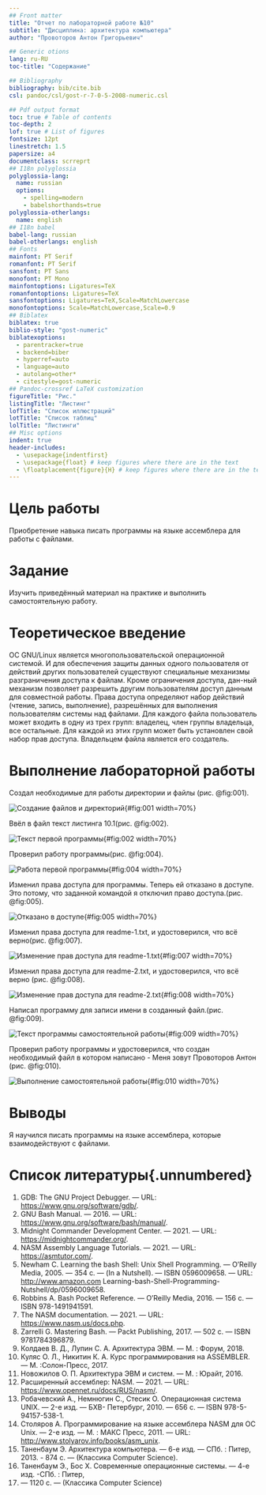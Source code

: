 ```yaml
---
## Front matter
title: "Отчет по лабораторной работе №10"
subtitle: "Дисциплина: архитектура компьютера"
author: "Провоторов Антон Григорьевич"

## Generic otions
lang: ru-RU
toc-title: "Содержание"

## Bibliography
bibliography: bib/cite.bib
csl: pandoc/csl/gost-r-7-0-5-2008-numeric.csl

## Pdf output format
toc: true # Table of contents
toc-depth: 2
lof: true # List of figures
fontsize: 12pt
linestretch: 1.5
papersize: a4
documentclass: scrreprt
## I18n polyglossia
polyglossia-lang:
  name: russian
  options:
	- spelling=modern
	- babelshorthands=true
polyglossia-otherlangs:
  name: english
## I18n babel
babel-lang: russian
babel-otherlangs: english
## Fonts
mainfont: PT Serif
romanfont: PT Serif
sansfont: PT Sans
monofont: PT Mono
mainfontoptions: Ligatures=TeX
romanfontoptions: Ligatures=TeX
sansfontoptions: Ligatures=TeX,Scale=MatchLowercase
monofontoptions: Scale=MatchLowercase,Scale=0.9
## Biblatex
biblatex: true
biblio-style: "gost-numeric"
biblatexoptions:
  - parentracker=true
  - backend=biber
  - hyperref=auto
  - language=auto
  - autolang=other*
  - citestyle=gost-numeric
## Pandoc-crossref LaTeX customization
figureTitle: "Рис."
listingTitle: "Листинг"
lofTitle: "Список иллюстраций"
lotTitle: "Список таблиц"
lolTitle: "Листинги"
## Misc options
indent: true
header-includes:
  - \usepackage{indentfirst}
  - \usepackage{float} # keep figures where there are in the text
  - \floatplacement{figure}{H} # keep figures where there are in the text
---
```


# Цель работы

Приобретение навыка писать программы на языке ассемблера для работы с файлами.

# Задание

Изучить приведённый материал на практике и выполнить самостоятельную работу.

# Теоретическое введение

ОС GNU/Linux является многопользовательской операционной системой. И для обеспечения защиты данных одного пользователя от действий других пользователей существуют специальные механизмы разграничения доступа к файлам. Кроме ограничения доступа, дан-ный механизм позволяет разрешить другим пользователям доступ данным для совместной работы. Права доступа определяют набор действий (чтение, запись, выполнение), разрешённых для выполнения пользователям системы над файлами. Для каждого файла пользователь может входить в одну из трех групп: владелец, член группы владельца, все остальные. Для каждой из этих групп может быть установлен свой набор прав доступа. Владельцем файла является его создатель.

# Выполнение лабораторной работы

Создал необходимые для работы директории и файлы (рис. @fig:001).

![Создание файлов и директорий](image/01.png){#fig:001 width=70%}

Ввёл в файл текст листинга 10.1(рис. @fig:002).

![Текст первой программы](image/02.png){#fig:002 width=70%}

Проверил работу программы(рис. @fig:004).

![Работа первой программы](image/03.png){#fig:004 width=70%}

Изменил права доступа для программы. Теперь ей отказано в доступе. Это потому, что заданной командой я отключил право доступа.(рис. @fig:005).

![Отказано в доступе](image/04.png){#fig:005 width=70%}

Изменил права доступа для readme-1.txt, и удостоверился, что всё верно(рис. @fig:007).

![Изменение прав доступа для readme-1.txt](image/05.png){#fig:007 width=70%}

Изменил права доступа для readme-2.txt, и удостоверился, что всё верно (рис. @fig:008).

![Изменение прав доступа для readme-2.txt](image/06.png){#fig:008 width=70%}

Написал программу для записи имени в созданный файл.(рис. @fig:009).

![Текст программы самостоятельной работы](image/07.png){#fig:009 width=70%}

Проверил работу программы и удостоверился, что создан необходимый файл в котором написано - Меня зовут Провоторов Антон (рис. @fig:010).

![Выполнение самостоятельной работы](image/08.png){#fig:010 width=70%}

# Выводы

Я научился писать программы на языке ассемблера, которые взаимодействуют с файлами.

# Список литературы{.unnumbered}

1. GDB: The GNU Project Debugger. — URL: https://www.gnu.org/software/gdb/.
2. GNU Bash Manual. — 2016. — URL: https://www.gnu.org/software/bash/manual/.
3. Midnight Commander Development Center. — 2021. — URL: https://midnightcommander.org/.
4. NASM Assembly Language Tutorials. — 2021. — URL: https://asmtutor.com/.
5. Newham C. Learning the bash Shell: Unix Shell Programming. — O’Reilly Media, 2005. — 354 с. — (In a Nutshell). — ISBN 0596009658. — URL: http://www.amazon.com Learning-bash-Shell-Programming-Nutshell/dp/0596009658.
6. Robbins A. Bash Pocket Reference. — O’Reilly Media, 2016. — 156 с. — ISBN 978-1491941591.
7. The NASM documentation. — 2021. — URL: https://www.nasm.us/docs.php.
8. Zarrelli G. Mastering Bash. — Packt Publishing, 2017. — 502 с. — ISBN 9781784396879.
9. Колдаев В. Д., Лупин С. А. Архитектура ЭВМ. — М. : Форум, 2018.
10. Куляс О. Л., Никитин К. А. Курс программирования на ASSEMBLER. — М. :Солон-Пресс, 2017.
11. Новожилов О. П. Архитектура ЭВМ и систем. — М. : Юрайт, 2016.
12. Расширенный ассемблер: NASM. — 2021. — URL: https://www.opennet.ru/docs/RUS/nasm/.
13. Робачевский А., Немнюгин С., Стесик О. Операционная система UNIX. — 2-е изд. — БХВ- Петербург, 2010. — 656 с. — ISBN 978-5-94157-538-1.
14. Столяров А. Программирование на языке ассемблера NASM для ОС Unix. — 2-е изд. — М. : МАКС Пресс, 2011. — URL: http://www.stolyarov.info/books/asm_unix.
15. Таненбаум Э. Архитектура компьютера. — 6-е изд. — СПб. : Питер, 2013. - 874 с. — (Классика Computer Science).
16. Таненбаум Э., Бос Х. Современные операционные системы. — 4-е изд. -СПб. : Питер,
2015. — 1120 с. — (Классика Computer Science)
